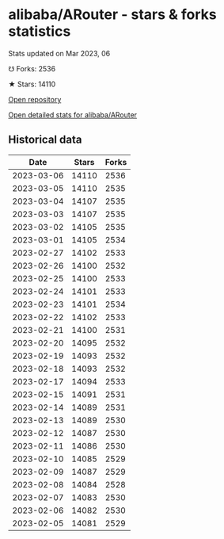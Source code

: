 # alibaba/ARouter - stars & forks statistics

Stats updated on Mar 2023, 06

☋ Forks: 2536

★ Stars: 14110

[Open repository](https://github.com/alibaba/ARouter)

[Open detailed stats for alibaba/ARouter](https://reviewgithub.com/rep/alibaba/ARouter)

## Historical data
| Date | Stars | Forks |
|------|-------|-------|
| 2023-03-06 | 14110 | 2536 | 
| 2023-03-05 | 14110 | 2535 | 
| 2023-03-04 | 14107 | 2535 | 
| 2023-03-03 | 14107 | 2535 | 
| 2023-03-02 | 14105 | 2535 | 
| 2023-03-01 | 14105 | 2534 | 
| 2023-02-27 | 14102 | 2533 | 
| 2023-02-26 | 14100 | 2532 | 
| 2023-02-25 | 14100 | 2533 | 
| 2023-02-24 | 14101 | 2533 | 
| 2023-02-23 | 14101 | 2534 | 
| 2023-02-22 | 14102 | 2533 | 
| 2023-02-21 | 14100 | 2531 | 
| 2023-02-20 | 14095 | 2532 | 
| 2023-02-19 | 14093 | 2532 | 
| 2023-02-18 | 14093 | 2532 | 
| 2023-02-17 | 14094 | 2533 | 
| 2023-02-15 | 14091 | 2531 | 
| 2023-02-14 | 14089 | 2531 | 
| 2023-02-13 | 14089 | 2530 | 
| 2023-02-12 | 14087 | 2530 | 
| 2023-02-11 | 14086 | 2530 | 
| 2023-02-10 | 14085 | 2529 | 
| 2023-02-09 | 14087 | 2529 | 
| 2023-02-08 | 14084 | 2528 | 
| 2023-02-07 | 14083 | 2530 | 
| 2023-02-06 | 14082 | 2530 | 
| 2023-02-05 | 14081 | 2529 | 

